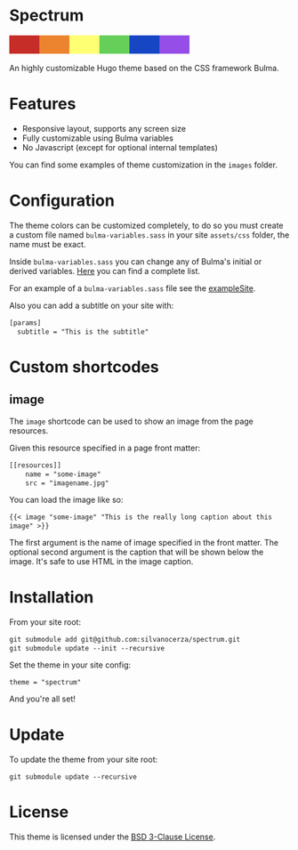Spectrum
========

![spectrum](./images/spectrum.png)

An highly customizable Hugo theme based on the CSS framework Bulma.

Features
========

* Responsive layout, supports any screen size
* Fully customizable using Bulma variables
* No Javascript (except for optional internal templates)

You can find some examples of theme customization in the `images` folder.

Configuration
=============

The theme colors can be customized completely, to do so you must create a custom file named `bulma-variables.sass` in your site `assets/css` folder, the name must be exact.

Inside `bulma-variables.sass` you can change any of Bulma's initial or derived variables. [Here](https://bulma.io/documentation/customize/variables/) you can find a complete list.

For an example of a `bulma-variables.sass` file see the [exampleSite](./exampleSite/assets/css/bulma-variables.sass).

Also you can add a subtitle on your site with:

    [params]
      subtitle = "This is the subtitle"


Custom shortcodes
=================

## image

The `image` shortcode can be used to show an image from the page resources.

Given this resource specified in a page front matter:

    [[resources]]
        name = "some-image"
        src = "imagename.jpg"

You can load the image like so:

    {{< image "some-image" "This is the really long caption about this image" >}}

The first argument is the name of image specified in the front matter.
The optional second argument is the caption that will be shown below the image.
It's safe to use HTML in the image caption.

Installation
============

From your site root:

    git submodule add git@github.com:silvanocerza/spectrum.git
    git submodule update --init --recursive

Set the theme in your site config:

    theme = "spectrum"

And you're all set!

Update
======

To update the theme from your site root:

    git submodule update --recursive

License
=======

This theme is licensed under the [BSD 3-Clause License](https://github.com/silvanocerza/spectrum/blob/master/LICENSE).
